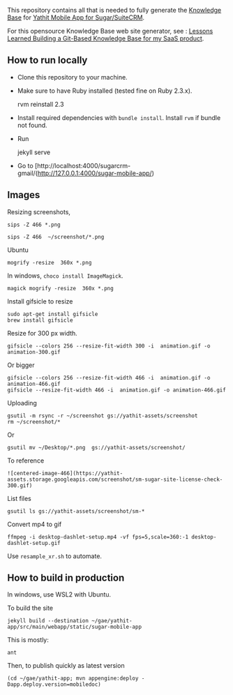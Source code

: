 This repository contains all that is needed to fully generate the [Knowledge Base](https://www.yathit.com/sugar-mobile-app/overview.html) for [Yathit Mobile App for Sugar/SuiteCRM](https://www.yathit.com/suitecrm-mobile-app/index.html).

For this opensource Knowledge Base web site generator, see : [Lessons Learned Building a Git-Based Knowledge Base for my SaaS product](https://www.wisecashhq.com/blog/lessons-learned-creating-a-git-based-knowledge-base-for-my-saas-product).


## How to run locally

* Clone this repository to your machine.
* Make sure to have Ruby installed (tested fine on Ruby 2.3.x).

     rvm reinstall 2.3 

* Install required dependencies with `bundle install`. Install `rvm` if bundle not found.
* Run 

    jekyll serve
    
* Go to [http://localhost:4000/sugarcrm-gmail/(http://127.0.0.1:4000/sugar-mobile-app/)

## Images

Resizing screenshots, 

    sips -Z 466 *.png

    sips -Z 466  ~/screenshot/*.png

Ubuntu
    
    mogrify -resize  360x *.png

In windows, `choco install ImageMagick`.

    magick mogrify -resize  360x *.png
    
Install gifsicle to resize

    sudo apt-get install gifsicle
    brew install gifsicle
    
Resize for 300 px width.
    
    gifsicle --colors 256 --resize-fit-width 300 -i  animation.gif -o animation-300.gif     
    
Or bigger     
     
    gifsicle --colors 256 --resize-fit-width 466 -i  animation.gif -o animation-466.gif      
    gifsicle --resize-fit-width 466 -i  animation.gif -o animation-466.gif      

Uploading

    gsutil -m rsync -r ~/screenshot gs://yathit-assets/screenshot
    rm ~/screenshot/*

Or

    gsutil mv ~/Desktop/*.png  gs://yathit-assets/screenshot/
    
To reference 

    ![centered-image-466](https://yathit-assets.storage.googleapis.com/screenshot/sm-sugar-site-license-check-300.gif)    
    
List files

    gsutil ls gs://yathit-assets/screenshot/sm-*
    
Convert mp4 to gif 

    ffmpeg -i desktop-dashlet-setup.mp4 -vf fps=5,scale=360:-1 desktop-dashlet-setup.gif   
    
Use `resample_xr.sh` to automate.    

## How to build in production

In windows, use WSL2 with Ubuntu.

To build the site    

    jekyll build --destination ~/gae/yathit-app/src/main/webapp/static/sugar-mobile-app

This is mostly:

    ant

Then, to publish quickly as latest version

    (cd ~/gae/yathit-app; mvn appengine:deploy -Dapp.deploy.version=mobiledoc)
